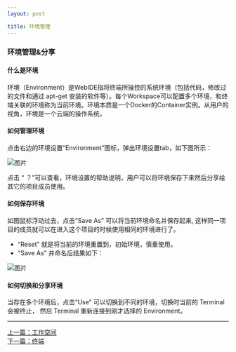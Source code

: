 ```yaml
---
layout: post

title: 环境管理
---
```





### 环境管理&分享 ###

#### 什么是环境 ###

环境（Environment）是WebIDE指将终端所操控的系统环境（包括代码，修改过的文件和通过 apt-get 安装的软件等）。每个Workspace可以配置多个环境，和终端关联的环境称为当前环境。环境本质是一个Docker的Container实例。从用户的视角，环境是一个云端的操作系统。

#### 如何管理环境 ###

点击右边的环境设置“Environment”图标，弹出环境设置tab，如下图所示：

![图片](https://dn-coding-net-production-pp.qbox.me/8b94439d-b591-46f1-9bcc-2b938289cfe6.png) 
 
点击 “ ？”可以查看，环境设置的帮助说明，用户可以将环境保存下来然后分享给其它的项目成员使用。

#### 如何保存环境 ###

如图鼠标浮动过去，点击“Save As” 可以将当前环境命名并保存起来, 这样同一项目的成员就可以在进入这个项目的时候使用相同的环境进行了。

 - “Reset” 就是将当前的环境重置到，初始环境，慎重使用。 
 - “Save As” 并命名后结果如下：

![图片](https://dn-coding-net-production-pp.qbox.me/15415d4d-0f86-4555-9333-41b74e328538.png) 

<a name="callback-url"/>

#### 如何切换和分享环境 

当存在多个环境后，点击“Use” 可以切换到不同的环境，切换时当前的 Terminal 会被终止， 然后 Terminal 重新连接到刚才选择的 Environment。

---



  <div class="footer-nav">
  <div class="left-nav"><i class="fa fa-angle-left"></i><a href="/help/doc/webide/workspace.html">上一篇：工作空间</a></div>
  <div class="right-nav"><a href="/help/doc/webide/terminal.html">下一篇：终端</a><i class="fa fa-angle-right"></i></div>
  </div>
